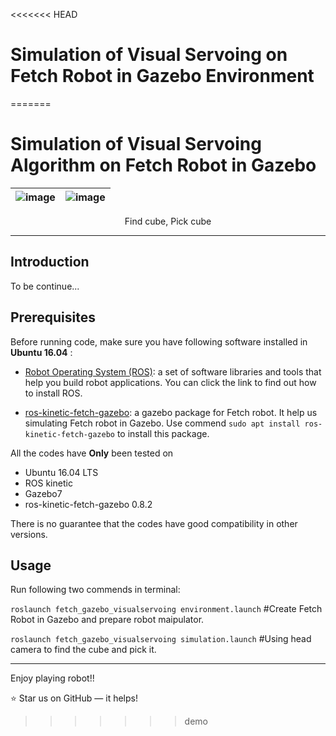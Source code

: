 <<<<<<< HEAD
# Simulation of Visual Servoing on Fetch Robot in Gazebo Environment

=======
# Simulation of Visual Servoing Algorithm on Fetch Robot in Gazebo

|![image](https://github.com/JiadingWen/Manipulator_FetchRobot/blob/master/img/ScreenShot1.gif)|![image](https://github.com/JiadingWen/Manipulator_FetchRobot/blob/master/img/ScreenShot2.gif)|
| - | :-: |

<p align="center">Find cube, Pick cube</p>

***
## Introduction

To be continue...

## Prerequisites
Before running code, make sure you have following software installed in **Ubuntu 16.04** :

* [Robot Operating System (ROS)](https://www.ros.org/): a set of software libraries and tools that help you build robot applications. You can click the link to find out how to install ROS. 

* [ros-kinetic-fetch-gazebo](http://ros.org/wiki/fetch_gazebo): a gazebo package for Fetch robot. It help us simulating Fetch robot in Gazebo. Use commend `sudo apt install ros-kinetic-fetch-gazebo` to install this package.



All the codes have **Only** been tested on 
* Ubuntu 16.04 LTS 
* ROS kinetic
* Gazebo7
* ros-kinetic-fetch-gazebo 0.8.2

There is no guarantee that the codes have good compatibility in other versions. 


## Usage

Run following two commends in terminal:

`roslaunch fetch_gazebo_visualservoing environment.launch` 
#Create Fetch Robot in Gazebo and prepare robot maipulator.

`roslaunch fetch_gazebo_visualservoing simulation.launch` #Using head camera to find the cube and pick it.


***
Enjoy playing robot!!

:star: Star us on GitHub — it helps! 
>>>>>>> demo
